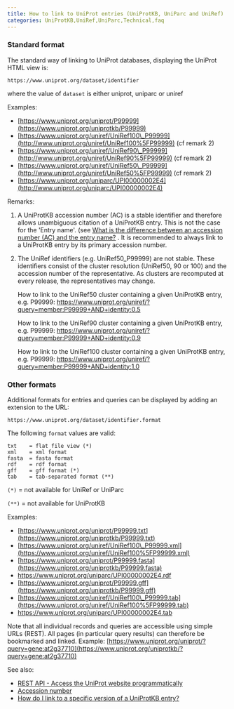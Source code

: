 ```yaml
---
title: How to link to UniProt entries (UniProtKB, UniParc and UniRef)
categories: UniProtKB,UniRef,UniParc,Technical,faq
---
```


### Standard format

The standard way of linking to UniProt databases, displaying the UniProt HTML view is:

`https://www.uniprot.org/dataset/identifier`

where the value of `dataset` is either uniprot, uniparc or uniref

Examples:

-   [https://www.uniprot.org/uniprot/P99999](https://www.uniprot.org/uniprotkb/P99999)
-   [https://www.uniprot.org/uniref/UniRef100\_P99999](http://www.uniprot.org/uniref/UniRef100%5FP99999) (cf remark 2)
-   [https://www.uniprot.org/uniref/UniRef90\_P99999](http://www.uniprot.org/uniref/UniRef90%5FP99999) (cf remark 2)
-   [https://www.uniprot.org/uniref/UniRef50\_P99999](http://www.uniprot.org/uniref/UniRef50%5FP99999) (cf remark 2)
-   [https://www.uniprot.org/uniparc/UPI00000002E4](http://www.uniprot.org/uniparc/UPI00000002E4)

Remarks:

1.  A UniProtKB accession number (AC) is a stable identifier and therefore allows unambiguous citation of a UniProtKB entry. This is not the case for the 'Entry name'. (see [What is the difference between an accession number (AC) and the entry name?](http://www.uniprot.org/help/difference%5Faccession%5Fentryname) . It is recommended to always link to a UniProtKB entry by its primary accession number.
2.  The UniRef identifiers (e.g. UniRef50\_P99999) are not stable. These identifiers consist of the cluster resolution (UniRef50, 90 or 100) and the accession number of the representative. As clusters are recomputed at every release, the representatives may change.  
      
    How to link to the UniRef50 cluster containing a given UniProtKB entry, e.g. P99999: <https://www.uniprot.org/uniref/?query=member:P99999+AND+identity:0.5>  
      
    How to link to the UniRef90 cluster containing a given UniProtKB entry, e.g. P99999: <https://www.uniprot.org/uniref/?query=member:P99999+AND+identity:0.9>  
      
    How to link to the UniRef100 cluster containing a given UniProtKB entry, e.g. P99999: <https://www.uniprot.org/uniref/?query=member:P99999+AND+identity:1.0>

### Other formats

Additional formats for entries and queries can be displayed by adding an extension to the URL:

`https://www.uniprot.org/dataset/identifier.format`

The following `format` values are valid:

    txt    = flat file view (*)
    xml    = xml format
    fasta  = fasta format
    rdf    = rdf format
    gff    = gff format (*)
    tab    = tab-separated format (**)

`(*)` = not available for UniRef or UniParc

`(**)` = not available for UniProtKB

Examples:

-   [https://www.uniprot.org/uniprot/P99999.txt](https://www.uniprot.org/uniprotkb/P99999.txt)
-   [https://www.uniprot.org/uniref/UniRef100\_P99999.xml](https://www.uniprot.org/uniref/UniRef100%5FP99999.xml)
-   [https://www.uniprot.org/uniprot/P99999.fasta](https://www.uniprot.org/uniprotkb/P99999.fasta)
-   <https://www.uniprot.org/uniparc/UPI00000002E4.rdf>
-   [https://www.uniprot.org/uniprot/P99999.gff](https://www.uniprot.org/uniprotkb/P99999.gff)
-   [https://www.uniprot.org/uniref/UniRef100\_P99999.tab](https://www.uniprot.org/uniref/UniRef100%5FP99999.tab)
-   <https://www.uniprot.org/uniparc/UPI00000002E4.tab>

Note that all individual records and queries are accessible using simple URLs (REST). All pages (in particular query results) can therefore be bookmarked and linked. Example: [https://www.uniprot.org/uniprot/?query=gene:at2g37710](https://www.uniprot.org/uniprotkb/?query=gene:at2g37710)

See also:

-   [REST API - Access the UniProt website programmatically](http://www.uniprot.org/help/api)
-   [Accession number](https://www.uniprot.org/help/accession%5Fnumbers)
-   [How do I link to a specific version of a UniProtKB entry?](http://www.uniprot.org/help/link%5Fold%5Fversions)
